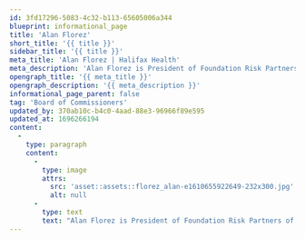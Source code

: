 ```yaml
---
id: 3fd17296-5083-4c32-b113-65605006a344
blueprint: informational_page
title: 'Alan Florez'
short_title: '{{ title }}'
sidebar_title: '{{ title }}'
meta_title: 'Alan Florez | Halifax Health'
meta_description: 'Alan Florez is President of Foundation Risk Partners of Florida and National Sales Director for Foundation Risk Partners.'
opengraph_title: '{{ meta_title }}'
opengraph_description: '{{ meta_description }}'
informational_page_parent: false
tag: 'Board of Commissioners'
updated_by: 370ab10c-b4c0-4aad-88e3-96966f89e595
updated_at: 1696266194
content:
  -
    type: paragraph
    content:
      -
        type: image
        attrs:
          src: 'asset::assets::florez_alan-e1610655922649-232x300.jpg'
          alt: null
      -
        type: text
        text: "Alan Florez is President of Foundation Risk Partners of Florida and National Sales Director for Foundation Risk Partners.\_ During his 15 years in the insurance brokerage industry, Mr. Florez has led high performing agencies during periods of significant and consistent growth for the nation’s largest insurance brokers. \_Previously, Florez had also served as Governor Jeb Bush’s Deputy Director of Legislative Affairs and as his Special Assistant. In addition, Florez is a former member of the University of Central Florida Board of Trustees and currently volunteers his time with the Florida Council of 100, \_Futures Foundation of Volusia County Schools, and the Community Foundation of Flagler and Volusia. He earned his bachelor’s degree in political science from the University of Central Florida. Mr. Florez and his wife Justine have two children and live in Ormond Beach, Florida."
---
```

